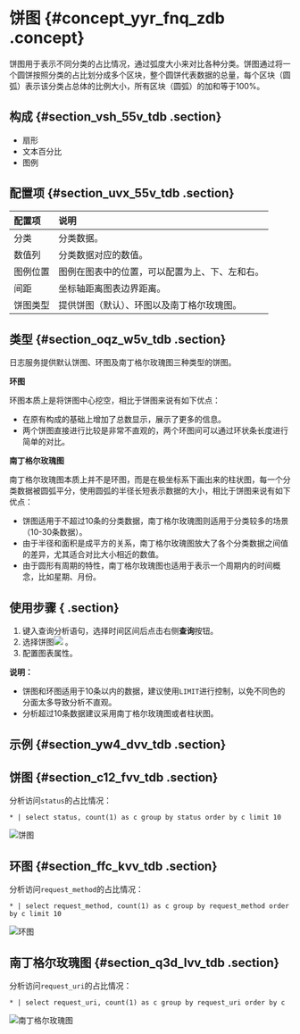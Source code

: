 # 饼图 {#concept_yyr_fnq_zdb .concept}

饼图用于表示不同分类的占比情况，通过弧度大小来对比各种分类。饼图通过将一个圆饼按照分类的占比划分成多个区块，整个圆饼代表数据的总量，每个区块（圆弧）表示该分类占总体的比例大小，所有区块（圆弧）的加和等于100%。

## 构成 {#section_vsh_55v_tdb .section}

-   扇形
-   文本百分比
-   图例

## 配置项 {#section_uvx_55v_tdb .section}

|配置项|说明|
|:--|:-|
|分类|分类数据。|
|数值列|分类数据对应的数值。|
|图例位置|图例在图表中的位置，可以配置为上、下、左和右。|
|间距|坐标轴距离图表边界距离。|
|饼图类型|提供饼图（默认）、环图以及南丁格尔玫瑰图。|

## 类型 {#section_oqz_w5v_tdb .section}

日志服务提供默认饼图、环图及南丁格尔玫瑰图三种类型的饼图。

**环图**

环图本质上是将饼图中心挖空，相比于饼图来说有如下优点：

-   在原有构成的基础上增加了总数显示，展示了更多的信息。
-   两个饼图直接进行比较是非常不直观的，两个环图间可以通过环状条长度进行简单的对比。

**南丁格尔玫瑰图**

南丁格尔玫瑰图本质上并不是环图，而是在极坐标系下画出来的柱状图，每一个分类数据被圆弧平分，使用圆弧的半径长短表示数据的大小，相比于饼图来说有如下优点：

-   饼图适用于不超过10条的分类数据，南丁格尔玫瑰图则适用于分类较多的场景（10-30条数据）。
-   由于半径和面积是成平方的关系，南丁格尔玫瑰图放大了各个分类数据之间值的差异，尤其适合对比大小相近的数值。
-   由于圆形有周期的特性，南丁格尔玫瑰图也适用于表示一个周期内的时间概念，比如星期、月份。

## 使用步骤 { .section}

1.  键入查询分析语句，选择时间区间后点击右侧**查询**按钮。
2.  选择饼图![](https://cdn.yuque.com/lark/2018/png/60648/1523181004950-79fc5b0d-22e7-4d35-a61a-bc3cd0b76235.png) 。
3.  配置图表属性。

**说明：** 

-   饼图和环图适用于10条以内的数据，建议使用`LIMIT`进行控制，以免不同色的分面太多导致分析不直观。
-   分析超过10条数据建议采用南丁格尔玫瑰图或者柱状图。

## 示例 {#section_yw4_dvv_tdb .section}

## 饼图 {#section_c12_fvv_tdb .section}

分析访问`status`的占比情况：

```
* | select status, count(1) as c group by status order by c limit 10
```

![](images/5719_zh-CN.png "饼图")

## 环图 {#section_ffc_kvv_tdb .section}

分析访问`request_method`的占比情况：

```
* | select request_method, count(1) as c group by request_method order by c limit 10
```

![](images/5721_zh-CN.png "环图")

## 南丁格尔玫瑰图 {#section_q3d_lvv_tdb .section}

分析访问`request_uri`的占比情况：

```
* | select request_uri, count(1) as c group by request_uri order by c
```

![](images/5722_zh-CN.png "南丁格尔玫瑰图")

